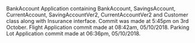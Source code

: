 BankAccount Application containing BankAccount, SavingsAccount, CurrentAccount, SavingAccountVer2, CurrentAccountVer2 and Customer class along with Insurance interface. Commit was made at 5:45pm on 3rd October.
Flight Application
commit made at 08:42am, 05/10/2018.
Parking Lot Application
commit made at 06:36pm, 05/10/2018.
